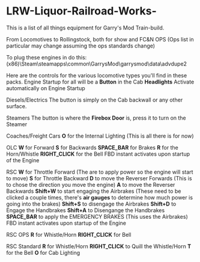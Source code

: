 # LRW-Liquor-Railroad-Works-
This is a list of all things equipment for Garry's Mod Train-build.

From Locomotives to Rollingstock, both for show and FC&N OPS (Ops list in particular may change assuming the ops standards change)

To plug these engines in do this: (x86)\Steam\steamapps\common\GarrysMod\garrysmod\data\advdupe2

Here are the controls for the various locomotive types you'll find in these packs.
Engine Startup for all will be a **Button** in the Cab
**Headlights** Activate automatically on Engine Startup

Diesels/Electrics
  The button is simply on the Cab backwall or any other surface.

Steamers
  The button is where the **Firebox Door** is, press it to turn on the Steamer

Coaches/Freight Cars
  **O** for the Internal Lighting (This is all there is for now)
  
OLC
  **W** for Forward
  **S** for Backwards
  **SPACE_BAR** for Brakes
  **R** for the Horn/Whistle
  **RIGHT_CLICK** for the Bell
  FBD instant activates upon startup of the Engine

RSC
  **W** for Throttle Forward (The are to apply power so the engine will start to move)
  **S** for Throttle Backward
  **D** to move the Reverser Forwards (This is to chose the direction you move the engine)
  **A** to move the Reverser Backwards
  **Shift+W** to start engaging the Airbrakes (These need to be clicked a couple times, there's **air gauges** to determine how much power is going into the brakes)
  **Shift+S** to disengage the Airbrakes
  **Shift+D** to Engage the Handbrakes
  **Shift+A** to Disengange the Handbrakes
  **SPACE_BAR** to apply the EMERGENCY BRAKES (This uses the Airbrakes)
  FBD instant activates upon startup of the Engine

RSC OPS
  **R** for Whistle/Horn
  **RIGHT_CLICK** for Bell

RSC Standard
  **R** for Whistle/Horn
  **RIGHT_CLICK** to Quill the Whistle/Horn
  **T** for the Bell
  **O** for Cab Lighting
